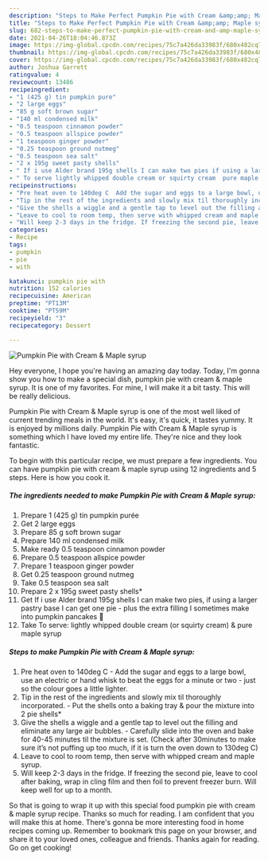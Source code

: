 ```yaml
---
description: "Steps to Make Perfect Pumpkin Pie with Cream &amp;amp; Maple syrup"
title: "Steps to Make Perfect Pumpkin Pie with Cream &amp;amp; Maple syrup"
slug: 682-steps-to-make-perfect-pumpkin-pie-with-cream-and-amp-maple-syrup
date: 2021-04-26T18:04:46.873Z
image: https://img-global.cpcdn.com/recipes/75c7a426da33983f/680x482cq70/pumpkin-pie-with-cream-maple-syrup-recipe-main-photo.jpg
thumbnail: https://img-global.cpcdn.com/recipes/75c7a426da33983f/680x482cq70/pumpkin-pie-with-cream-maple-syrup-recipe-main-photo.jpg
cover: https://img-global.cpcdn.com/recipes/75c7a426da33983f/680x482cq70/pumpkin-pie-with-cream-maple-syrup-recipe-main-photo.jpg
author: Joshua Garrett
ratingvalue: 4
reviewcount: 13486
recipeingredient:
- "1 (425 g) tin pumpkin pure"
- "2 large eggs"
- "85 g soft brown sugar"
- "140 ml condensed milk"
- "0.5 teaspoon cinnamon powder"
- "0.5 teaspoon allspice powder"
- "1 teaspoon ginger powder"
- "0.25 teaspoon ground nutmeg"
- "0.5 teaspoon sea salt"
- "2 x 195g sweet pasty shells"
- " If i use Alder brand 195g shells I can make two pies if using a larger pastry base I can get one pie  plus the extra filling I sometimes make into pumpkin pancakes "
- " To serve lightly whipped double cream or squirty cream  pure maple syrup"
recipeinstructions:
- "Pre heat oven to 140deg C  Add the sugar and eggs to a large bowl, use an electric or hand whisk to beat the eggs for a minute or two - just so the colour goes a little lighter."
- "Tip in the rest of the ingredients and slowly mix til thoroughly incorporated.  Put the shells onto a baking tray &amp; pour the mixture into 2 pie shells*"
- "Give the shells a wiggle and a gentle tap to level out the filling and eliminate any large air bubbles. Carefully slide into the oven and bake for 40-45 minutes til the mixture is set. (Check after 30minutes to make sure it’s not puffing up too much, if it is turn the oven down to 130deg C)"
- "Leave to cool to room temp, then serve with whipped cream and maple syrup."
- "Will keep 2-3 days in the fridge. If freezing the second pie, leave to cool after baking, wrap in cling film and then foil to prevent freezer burn. Will keep well for up to a month."
categories:
- Recipe
tags:
- pumpkin
- pie
- with

katakunci: pumpkin pie with 
nutrition: 152 calories
recipecuisine: American
preptime: "PT13M"
cooktime: "PT59M"
recipeyield: "3"
recipecategory: Dessert

---
```



![Pumpkin Pie with Cream &amp; Maple syrup](https://img-global.cpcdn.com/recipes/75c7a426da33983f/680x482cq70/pumpkin-pie-with-cream-maple-syrup-recipe-main-photo.jpg)

Hey everyone, I hope you're having an amazing day today. Today, I'm gonna show you how to make a special dish, pumpkin pie with cream &amp; maple syrup. It is one of my favorites. For mine, I will make it a bit tasty. This will be really delicious.

Pumpkin Pie with Cream &amp; Maple syrup is one of the most well liked of current trending meals in the world. It's easy, it's quick, it tastes yummy. It is enjoyed by millions daily. Pumpkin Pie with Cream &amp; Maple syrup is something which I have loved my entire life. They're nice and they look fantastic.




To begin with this particular recipe, we must prepare a few ingredients. You can have pumpkin pie with cream &amp; maple syrup using 12 ingredients and 5 steps. Here is how you cook it.

<!--inarticleads1-->

##### The ingredients needed to make Pumpkin Pie with Cream &amp; Maple syrup:

1. Prepare 1 (425 g) tin pumpkin purée
1. Get 2 large eggs
1. Prepare 85 g soft brown sugar
1. Prepare 140 ml condensed milk
1. Make ready 0.5 teaspoon cinnamon powder
1. Prepare 0.5 teaspoon allspice powder
1. Prepare 1 teaspoon ginger powder
1. Get 0.25 teaspoon ground nutmeg
1. Take 0.5 teaspoon sea salt
1. Prepare 2 x 195g sweet pasty shells*
1. Get  If i use Alder brand 195g shells I can make two pies, if using a larger pastry base I can get one pie - plus the extra filling I sometimes make into pumpkin pancakes 🥞
1. Take  To serve: lightly whipped double cream (or squirty cream) &amp; pure maple syrup




<!--inarticleads2-->

##### Steps to make Pumpkin Pie with Cream &amp; Maple syrup:

1. Pre heat oven to 140deg C  - Add the sugar and eggs to a large bowl, use an electric or hand whisk to beat the eggs for a minute or two - just so the colour goes a little lighter.
1. Tip in the rest of the ingredients and slowly mix til thoroughly incorporated.  - Put the shells onto a baking tray &amp; pour the mixture into 2 pie shells*
1. Give the shells a wiggle and a gentle tap to level out the filling and eliminate any large air bubbles. - Carefully slide into the oven and bake for 40-45 minutes til the mixture is set. (Check after 30minutes to make sure it’s not puffing up too much, if it is turn the oven down to 130deg C)
1. Leave to cool to room temp, then serve with whipped cream and maple syrup.
1. Will keep 2-3 days in the fridge. If freezing the second pie, leave to cool after baking, wrap in cling film and then foil to prevent freezer burn. Will keep well for up to a month.




So that is going to wrap it up with this special food pumpkin pie with cream &amp; maple syrup recipe. Thanks so much for reading. I am confident that you will make this at home. There's gonna be more interesting food in home recipes coming up. Remember to bookmark this page on your browser, and share it to your loved ones, colleague and friends. Thanks again for reading. Go on get cooking!
